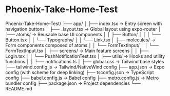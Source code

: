 # Phoenix-Take-Home-Test

Phoenix-Take-Home-Test/
├── app/
│ ├── index.tsx → Entry screen with navigation buttons
│ ├── \_layout.tsx → Global layout using expo-router
│ ├── atoms/ → Reusable base UI components
│ │ ├── Button/
│ │ │ └── Button.tsx
│ │ └── Typography/
│ │ └── Link.tsx
│ ├── molecules/ → Form components composed of atoms
│ │ └── FormTextInput/
│ │ └── FormTextInput.tsx
│ ├── screens/ → Main feature screens
│ │ ├── Login.tsx
│ │ └── PushNotificationTest.tsx
│ ├── utils/ → Hooks and utility functions
│ │ └── notifications.ts
│
├── global.css → Tailwind base styles
├── tailwind.config.js → Tailwind/NativeWind config
├── app.json → Expo config (with scheme for deep linking)
├── tsconfig.json → TypeScript config
├── babel.config.js → Babel config
├── metro.config.js → Metro bundler config
├── package.json → Project dependencies
└── README.md
